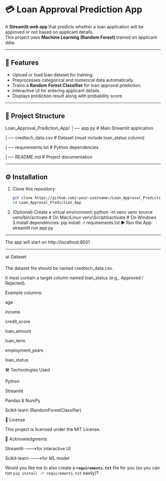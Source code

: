 # 💳 Loan Approval Prediction App
A **Streamlit web app** that predicts whether a loan application will be approved or not based on applicant details.  
This project uses **Machine Learning (Random Forest)** trained on applicant data.

---

## 🚀 Features
- Upload or load loan dataset for training.  
- Preprocesses categorical and numerical data automatically.  
- Trains a **Random Forest Classifier** for loan approval prediction.  
- Interactive UI for entering applicant details.  
- Displays prediction result along with probability score.  

---
## 📂 Project Structure
Loan_Approval_Prediction_App/
│── app.py # Main Streamlit application

│── credtech_data.csv # Dataset (must include loan_status column)

│── requirements.txt # Python dependencies

│── README.md # Project documentation

---

## ⚙️ Installation

1. Clone this repository:
   ```bash
   git clone https://github.com/<your-username>/Loan_Approval_Prediction_App.git
   cd Loan_Approval_Prediction_App

2. (Optional) Create a virtual environment:
   python -m venv venv
   source venv/bin/activate   # On Mac/Linux
   venv\Scripts\activate      # On Windows
3.Install dependencies:
   pip install -r requirements.txt
▶️ Run the App:
   streamlit run app.py
---

The app will start on http://localhost:8501

---
📊 Dataset

The dataset file should be named credtech_data.csv.

It must contain a target column named loan_status (e.g., Approved / Rejected).

Example columns:

age

income

credit_score

loan_amount

loan_term

employment_years

loan_status

🛠️ Technologies Used

Python

Streamlit

Pandas & NumPy

Scikit-learn (RandomForestClassifier)

📜 License

This project is licensed under the MIT License.

🙌 Acknowledgments

Streamlit---->for interactive UI

Scikit-learn---->for ML model

Would you like me to also create a **`requirements.txt`** file for you (so you can run `pip install -r requirements.txt` easily)?
